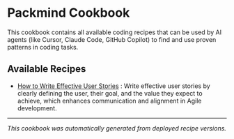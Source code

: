 # Packmind Cookbook

This cookbook contains all available coding recipes that can be used by AI agents (like Cursor, Claude Code, GitHub Copilot) to find and use proven patterns in coding tasks.

## Available Recipes

- [How to Write Effective User Stories](recipes/how-to-write-effective-user-stories.md) : Write effective user stories by clearly defining the user, their goal, and the value they expect to achieve, which enhances communication and alignment in Agile development.


---

*This cookbook was automatically generated from deployed recipe versions.*